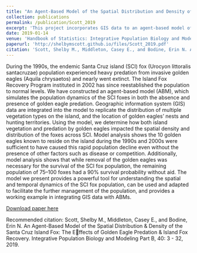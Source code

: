 ```yaml
---
title: "An Agent-Based Model of the Spatial Distribution and Density of the Santa Cruz Island Fox"
collection: publications
permalink: /publication/Scott_2019
excerpt: 'This project incorporates GIS data to an agent-based model of golden eagle predation on the Santa Cruz Island fox to observe how this factor contributed to population decline.'
date: 2019-01-14
venue: 'Handbook of Statistics: Integrative Population Biology and Modeling'
paperurl: 'http://shelbymscott.github.io/files/Scott_2019.pdf'
citation: 'Scott, Shelby M., Middleton, Casey E., and Bodine, Erin N. An Agent-Based Model of the Spatial Distribution & Density of the Santa Cruz Island Fox: The Effects of Golden Eagle Predation & Island Fox Recovery. Integrative Population Biology and Modeling Part B, 40: 3 - 32, 2019.'
---
```

During the 1990s, the endemic Santa Cruz island (SCI) fox (Urocyon littoralis santacruzae) population experienced heavy predation from invasive golden eagles (Aquila chrysaetos) and nearly went extinct. The Island Fox Recovery Program instituted in 2002 has since reestablished the population to normal levels. We have constructed an agent-based model (ABM), which simulates the population dynamics of the SCI foxes in both the absence and presence of golden eagle predation. Geographic information system (GIS) data are integrated into the model to replicate the distribution of multiple vegetation types on the island, and the location of golden eagles’ nests and hunting territories. Using the model, we determine how both island vegetation and predation by golden eagles impacted the spatial density and distribution of the foxes across SCI. Model analysis shows the 10 golden eagles known to reside on the island during the 1990s and 2000s were sufficient to have caused this rapid population decline even without the presence of other factors such as disease or competition. Additionally, model analysis shows that while removal of the golden eagles was necessary for the survival of the SCI fox population, the remaining population of 75–100 foxes had a 90% survival probability without aid. The model we present provides a powerful tool for understanding the spatial and temporal dynamics of the SCI fox population, can be used and adapted to facilitate the further management of the population, and provides a working example in integrating GIS data with ABMs.

[Download paper here](http://shelbymscott.github.io/files/Scott_2019.pdf)

Recommended citation: Scott, Shelby M., Middleton, Casey E., and Bodine, Erin N. An Agent-Based Model of the Spatial Distribution & Density of the Santa Cruz Island Fox: The Effects of Golden Eagle Predation & Island Fox Recovery. Integrative Population Biology and Modeling Part B, 40: 3 - 32, 2019.
